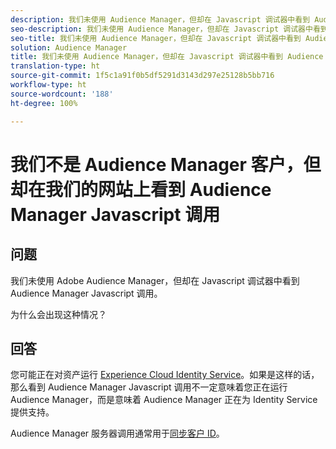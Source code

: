 ```yaml
---
description: 我们未使用 Audience Manager，但却在 Javascript 调试器中看到 Audience Manager Javascript 调用，这是为什么？
seo-description: 我们未使用 Audience Manager，但却在 Javascript 调试器中看到 Audience Manager Javascript 调用，这是为什么？
seo-title: 我们未使用 Audience Manager，但却在 Javascript 调试器中看到 Audience Manager Javascript 调用，这是为什么？
solution: Audience Manager
title: 我们未使用 Audience Manager，但却在 Javascript 调试器中看到 Audience Manager Javascript 调用，这是为什么？
translation-type: ht
source-git-commit: 1f5c1a91f0b5df5291d3143d297e25128b5bb716
workflow-type: ht
source-wordcount: '188'
ht-degree: 100%

---
```



# 我们不是 Audience Manager 客户，但却在我们的网站上看到 Audience Manager Javascript 调用

## 问题

我们未使用 Adobe Audience Manager，但却在 Javascript 调试器中看到 Audience Manager Javascript 调用。

为什么会出现这种情况？

## 回答

您可能正在对资产运行 [Experience Cloud Identity Service](https://docs.adobe.com/content/help/zh-Hans/id-service/using/home.html)。如果是这样的话，那么看到 Audience Manager Javascript 调用不一定意味着您正在运行 Audience Manager，而是意味着 Audience Manager 正在为 Identity Service 提供支持。

Audience Manager 服务器调用通常用于[同步客户 ID](https://docs.adobe.com/content/help/zh-Hans/id-service/using/id-service-api/methods/setcustomerids.html)。
